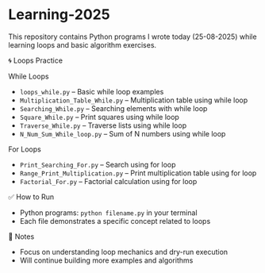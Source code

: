 # Learning-2025

This repository contains Python programs I wrote today (25-08-2025) while learning loops and basic algorithm exercises.  

🌀 Loops Practice

While Loops
- `loops_while.py` – Basic while loop examples  
- `Multiplication_Table_While.py` – Multiplication table using while loop  
- `Searching_While.py` – Searching elements with while loop  
- `Square_While.py` – Print squares using while loop  
- `Traverse_While.py` – Traverse lists using while loop  
- `N_Num_Sum_While_loop.py` – Sum of N numbers using while loop  

For Loops
- `Print_Searching_For.py` – Search using for loop  
- `Range_Print_Multiplication.py` – Print multiplication table using for loop  
- `Factorial_For.py` – Factorial calculation using for loop  

✅ How to Run
- Python programs: `python filename.py` in your terminal  
- Each file demonstrates a specific concept related to loops  

📝 Notes
- Focus on understanding loop mechanics and dry-run execution  
- Will continue building more examples and algorithms
